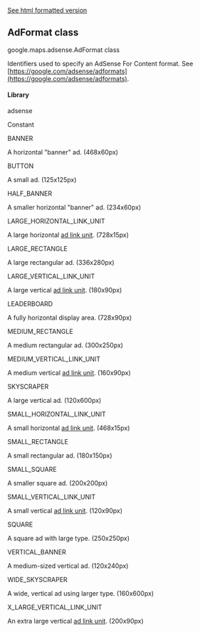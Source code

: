 [See html formatted version](https://huasofoundries.github.io/google-maps-documentation/AdFormat.html)


AdFormat class
--------------

google.maps.adsense.AdFormat class

Identifiers used to specify an AdSense For Content format. See [https://google.com/adsense/adformats](https://google.com/adsense/adformats).

#### Library

adsense

Constant

BANNER

A horizontal "banner" ad. (468x60px)

BUTTON

A small ad. (125x125px)

HALF\_BANNER

A smaller horizontal "banner" ad. (234x60px)

LARGE\_HORIZONTAL\_LINK\_UNIT

A large horizontal [ad link unit](https://support.google.com/adsense/bin/answer.py?hl=en&answer=185679). (728x15px)

LARGE\_RECTANGLE

A large rectangular ad. (336x280px)

LARGE\_VERTICAL\_LINK\_UNIT

A large vertical [ad link unit](https://support.google.com/adsense/bin/answer.py?hl=en&answer=185679). (180x90px)

LEADERBOARD

A fully horizontal display area. (728x90px)

MEDIUM\_RECTANGLE

A medium rectangular ad. (300x250px)

MEDIUM\_VERTICAL\_LINK\_UNIT

A medium vertical [ad link unit](https://support.google.com/adsense/bin/answer.py?hl=en&answer=185679). (160x90px)

SKYSCRAPER

A large vertical ad. (120x600px)

SMALL\_HORIZONTAL\_LINK\_UNIT

A small horizontal [ad link unit](https://support.google.com/adsense/bin/answer.py?hl=en&answer=185679). (468x15px)

SMALL\_RECTANGLE

A small rectangular ad. (180x150px)

SMALL\_SQUARE

A smaller square ad. (200x200px)

SMALL\_VERTICAL\_LINK\_UNIT

A small vertical [ad link unit](https://support.google.com/adsense/bin/answer.py?hl=en&answer=185679). (120x90px)

SQUARE

A square ad with large type. (250x250px)

VERTICAL\_BANNER

A medium-sized vertical ad. (120x240px)

WIDE\_SKYSCRAPER

A wide, vertical ad using larger type. (160x600px)

X\_LARGE\_VERTICAL\_LINK\_UNIT

An extra large vertical [ad link unit](https://support.google.com/adsense/bin/answer.py?hl=en&answer=185679). (200x90px)
